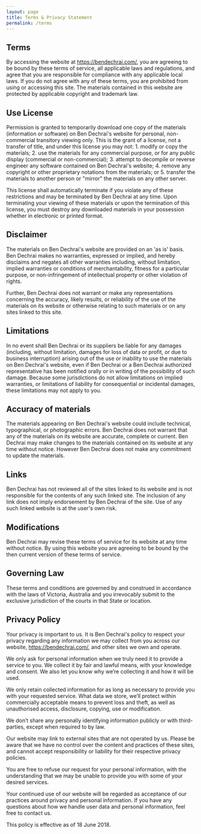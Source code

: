 ```yaml
---
layout: page
title: Terms & Privacy Statement
permalink: /terms
---
```


## Terms

By accessing the website at https://bendechrai.com/, you are agreeing to be bound by these terms of service, all applicable laws and regulations, and agree that you are responsible for compliance with any applicable local laws. If you do not agree with any of these terms, you are prohibited from using or accessing this site. The materials contained in this website are protected by applicable copyright and trademark law.

## Use License

Permission is granted to temporarily download one copy of the materials (information or software) on Ben Dechrai's website for personal, non-commercial transitory viewing only. This is the grant of a license, not a transfer of title, and under this license you may not:
    1. modify or copy the materials;
    2. use the materials for any commercial purpose, or for any public display (commercial or non-commercial);
    3. attempt to decompile or reverse engineer any software contained on Ben Dechrai's website;
    4. remove any copyright or other proprietary notations from the materials; or
    5. transfer the materials to another person or "mirror" the materials on any other server.

This license shall automatically terminate if you violate any of these restrictions and may be terminated by Ben Dechrai at any time. Upon terminating your viewing of these materials or upon the termination of this license, you must destroy any downloaded materials in your possession whether in electronic or printed format.

## Disclaimer

The materials on Ben Dechrai's website are provided on an 'as is' basis. Ben Dechrai makes no warranties, expressed or implied, and hereby disclaims and negates all other warranties including, without limitation, implied warranties or conditions of merchantability, fitness for a particular purpose, or non-infringement of intellectual property or other violation of rights.

Further, Ben Dechrai does not warrant or make any representations concerning the accuracy, likely results, or reliability of the use of the materials on its website or otherwise relating to such materials or on any sites linked to this site.

## Limitations

In no event shall Ben Dechrai or its suppliers be liable for any damages (including, without limitation, damages for loss of data or profit, or due to business interruption) arising out of the use or inability to use the materials on Ben Dechrai's website, even if Ben Dechrai or a Ben Dechrai authorized representative has been notified orally or in writing of the possibility of such damage. Because some jurisdictions do not allow limitations on implied warranties, or limitations of liability for consequential or incidental damages, these limitations may not apply to you.

## Accuracy of materials

The materials appearing on Ben Dechrai's website could include technical, typographical, or photographic errors. Ben Dechrai does not warrant that any of the materials on its website are accurate, complete or current. Ben Dechrai may make changes to the materials contained on its website at any time without notice. However Ben Dechrai does not make any commitment to update the materials.

## Links

Ben Dechrai has not reviewed all of the sites linked to its website and is not responsible for the contents of any such linked site. The inclusion of any link does not imply endorsement by Ben Dechrai of the site. Use of any such linked website is at the user's own risk.

## Modifications

Ben Dechrai may revise these terms of service for its website at any time without notice. By using this website you are agreeing to be bound by the then current version of these terms of service.

## Governing Law

These terms and conditions are governed by and construed in accordance with the laws of Victoria, Australia and you irrevocably submit to the exclusive jurisdiction of the courts in that State or location.

## Privacy Policy

Your privacy is important to us. It is Ben Dechrai's policy to respect your privacy regarding any information we may collect from you across our website, https://bendechrai.com/, and other sites we own and operate.

We only ask for personal information when we truly need it to provide a service to you. We collect it by fair and lawful means, with your knowledge and consent. We also let you know why we’re collecting it and how it will be used.

We only retain collected information for as long as necessary to provide you with your requested service. What data we store, we’ll protect within commercially acceptable means to prevent loss and theft, as well as unauthorised access, disclosure, copying, use or modification.

We don’t share any personally identifying information publicly or with third-parties, except when required to by law.

Our website may link to external sites that are not operated by us. Please be aware that we have no control over the content and practices of these sites, and cannot accept responsibility or liability for their respective privacy policies.

You are free to refuse our request for your personal information, with the understanding that we may be unable to provide you with some of your desired services.

Your continued use of our website will be regarded as acceptance of our practices around privacy and personal information. If you have any questions about how we handle user data and personal information, feel free to contact us.

This policy is effective as of 18 June 2018.
